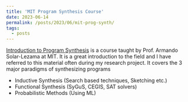 ```yaml
---
title: 'MIT Program Synthesis Course'
date: 2023-06-14
permalink: /posts/2023/06/mit-prog-synth/
tags:
  - posts
---
```


[Introduction to Program Synthesis](https://people.csail.mit.edu/asolar/SynthesisCourse/index.htm) is a course taught by Prof. Armando Solar-Lezama at MIT. It is a great introduction to the field and I have referred to this material often during my research project. It covers the 3 major paradigms of synthesizing programs

- Inductive Synthesis (Search based techniques, Sketching etc.)
- Functional Synthesis (SyGuS, CEGIS, SAT solvers)
- Probabilistic Methods (Using ML)
